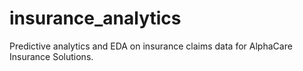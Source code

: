 # insurance_analytics
Predictive analytics and EDA on insurance claims data for AlphaCare Insurance Solutions.
